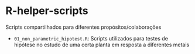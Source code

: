 # R-helper-scripts
Scripts compartilhados para diferentes propósitos/colaborações

- `01_non_parametric_hipotest.R`: Scripts utilizados para testes de hipótese no estudo de uma certa planta em resposta a diferentes metais
